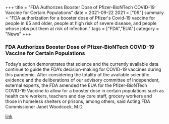 +++
title = "FDA Authorizes Booster Dose of Pfizer-BioNTech COVID-19 Vaccine for Certain Populations"
date = 2021-09-22
2021 = ["09"]
summary = "FDA authorization for a booster dose of Pfizer's Covid-19 vaccine for people in 65 and older, people at high risk of severe disease, and people whose jobs put them at risk of infection."
tags = ["FDA","EUA"]
category = "News"
+++

### FDA Authorizes Booster Dose of Pfizer-BioNTech COVID-19 Vaccine for Certain Populations

Today’s action demonstrates that science and the currently available data continue to guide the FDA’s decision-making for COVID-19 vaccines during this pandemic. 
After considering the totality of the available scientific evidence and the deliberations of our advisory committee of independent, external experts, 
the FDA amended the EUA for the Pfizer-BioNTech COVID-19 Vaccine to allow for a booster dose in certain populations such as health care workers, teachers and day care staff, grocery workers 
and those in homeless shelters or prisons, among others, said Acting FDA Commissioner Janet Woodcock, M.D.

[link](https://www.fda.gov/news-events/press-announcements/fda-authorizes-booster-dose-pfizer-biontech-covid-19-vaccine-certain-populations)
